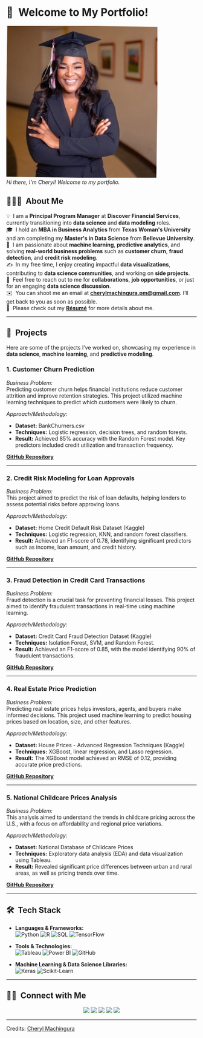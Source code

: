 # 👋 &nbsp;Welcome to My Portfolio!

![Cheryl's Professional Photo](https://github.com/CherylMachingura/cheryltaf85.github.io/blob/main/Cheryl%20professional%20picture.jpeg?raw=true)  
*Hi there, I'm Cheryl! Welcome to my portfolio.*

## 👨🏻‍💻 &nbsp;About Me

💡 &nbsp;I am a **Principal Program Manager** at **Discover Financial Services**, currently transitioning into **data science** and **data modeling** roles.  
🎓 &nbsp;I hold an **MBA in Business Analytics** from **Texas Woman's University** and am completing my **Master's in Data Science** from **Bellevue University**.  
🌱 &nbsp;I am passionate about **machine learning**, **predictive analytics**, and solving **real-world business problems** such as **customer churn**, **fraud detection**, and **credit risk modeling**.  
✍️ &nbsp;In my free time, I enjoy creating impactful **data visualizations**, contributing to **data science communities**, and working on **side projects**.  
💬 &nbsp;Feel free to reach out to me for **collaborations**, **job opportunities**, or just for an engaging **data science discussion**.  
✉️ &nbsp;You can shoot me an email at **[cherylmachingura.pm@gmail.com](mailto:cherylmachingura.pm@gmail.com)**. I’ll get back to you as soon as possible.  
📄 &nbsp;Please check out my **[Résumé](https://drive.google.com/file/d/1CgTBBelcsjjc-4VOdApL9c76vvTL49Fe/view?usp=sharing)** for more details about me.

---

## 💼 &nbsp;Projects

Here are some of the projects I’ve worked on, showcasing my experience in **data science**, **machine learning**, and **predictive modeling**.

### **1. Customer Churn Prediction**  
*Business Problem:*  
Predicting customer churn helps financial institutions reduce customer attrition and improve retention strategies. This project utilized machine learning techniques to predict which customers were likely to churn.

*Approach/Methodology:*  
- **Dataset:** BankChurners.csv  
- **Techniques:** Logistic regression, decision trees, and random forests.  
- **Result:** Achieved 85% accuracy with the Random Forest model. Key predictors included credit utilization and transaction frequency.

[**GitHub Repository**](https://github.com/cheryltaf85/Customer-Churn-Prediction)

---

### **2. Credit Risk Modeling for Loan Approvals**  
*Business Problem:*  
This project aimed to predict the risk of loan defaults, helping lenders to assess potential risks before approving loans.

*Approach/Methodology:*  
- **Dataset:** Home Credit Default Risk Dataset (Kaggle)  
- **Techniques:** Logistic regression, KNN, and random forest classifiers.  
- **Result:** Achieved an F1-score of 0.78, identifying significant predictors such as income, loan amount, and credit history.

[**GitHub Repository**](https://github.com/cheryltaf85/Credit-Risk-Modeling)

---

### **3. Fraud Detection in Credit Card Transactions**  
*Business Problem:*  
Fraud detection is a crucial task for preventing financial losses. This project aimed to identify fraudulent transactions in real-time using machine learning.

*Approach/Methodology:*  
- **Dataset:** Credit Card Fraud Detection Dataset (Kaggle)  
- **Techniques:** Isolation Forest, SVM, and Random Forest.  
- **Result:** Achieved an F1-score of 0.85, with the model identifying 90% of fraudulent transactions.

[**GitHub Repository**](https://github.com/cheryltaf85/Fraud-Detection-Credit-Card)

---

### **4. Real Estate Price Prediction**  
*Business Problem:*  
Predicting real estate prices helps investors, agents, and buyers make informed decisions. This project used machine learning to predict housing prices based on location, size, and other features.

*Approach/Methodology:*  
- **Dataset:** House Prices - Advanced Regression Techniques (Kaggle)  
- **Techniques:** XGBoost, linear regression, and Lasso regression.  
- **Result:** The XGBoost model achieved an RMSE of 0.12, providing accurate price predictions.

[**GitHub Repository**](https://github.com/cheryltaf85/Real-Estate-Price-Prediction)

---

### **5. National Childcare Prices Analysis**  
*Business Problem:*  
This analysis aimed to understand the trends in childcare pricing across the U.S., with a focus on affordability and regional price variations.

*Approach/Methodology:*  
- **Dataset:** National Database of Childcare Prices  
- **Techniques:** Exploratory data analysis (EDA) and data visualization using Tableau.  
- **Result:** Revealed significant price differences between urban and rural areas, as well as pricing trends over time.

[**GitHub Repository**](https://github.com/cheryltaf85/Childcare-Prices-Analysis)

---

## 🛠 &nbsp;Tech Stack

- **Languages & Frameworks:**  
  ![Python](https://img.shields.io/badge/-Python-05122A?style=flat&logo=python)&nbsp;![R](https://img.shields.io/badge/-R-05122A?style=flat&logo=R&logoColor=276DC3)&nbsp;![SQL](https://img.shields.io/badge/-SQL-05122A?style=flat&logo=postgresql&logoColor=336791)&nbsp;![TensorFlow](https://img.shields.io/badge/-TensorFlow-05122A?style=flat&logo=tensorflow&logoColor=FF6F00)

- **Tools & Technologies:**  
  ![Tableau](https://img.shields.io/badge/-Tableau-05122A?style=flat&logo=tableau&logoColor=006F8E)&nbsp;![Power BI](https://img.shields.io/badge/-Power%20BI-05122A?style=flat&logo=powerbi)&nbsp;![GitHub](https://img.shields.io/badge/-GitHub-05122A?style=flat&logo=github)

- **Machine Learning & Data Science Libraries:**  
  ![Keras](https://img.shields.io/badge/-Keras-05122A?style=flat&logo=keras&logoColor=D00000)&nbsp;![Scikit-Learn](https://img.shields.io/badge/-Scikit%20Learn-05122A?style=flat&logo=scikit-learn)

---

## 🤝🏻 &nbsp;Connect with Me

<p align="center">
<a href="https://www.cheryltaf85.com"><img src="https://img.shields.io/badge/-cheryltaf85.com-3423A6?style=flat&logo=Google-Chrome&logoColor=white"/></a>
<a href="https://linkedin.com/in/cherylmachingura/"><img src="https://img.shields.io/badge/-Cheryl%20Machingura-0077B5?style=flat&logo=Linkedin&logoColor=white"/></a>
<a href="mailto:cherylmachingura.pm@gmail.com"><img src="https://img.shields.io/badge/-cherylmachingura.pm@gmail.com-D14836?style=flat&logo=Gmail&logoColor=white"/></a>
<a href="https://twitter.com/cheryl_taf"><img src="https://img.shields.io/badge/-@cheryl_taf-1DA1F2?style=flat&logo=Twitter&logoColor=white"/></a>
<a href="https://github.com/cheryltaf85"><img src="https://img.shields.io/badge/-GitHub-05122A?style=flat&logo=GitHub&logoColor=white"/></a>
</p>

-----
Credits: [Cheryl Machingura](https://github.com/cheryltaf85)

